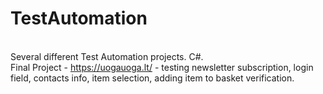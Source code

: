 # TestAutomation
<br> Several different Test Automation projects. C#.
<br> Final Project - https://uogauoga.lt/ - testing newsletter subscription, login field, contacts info, item selection, adding item to basket verification.
